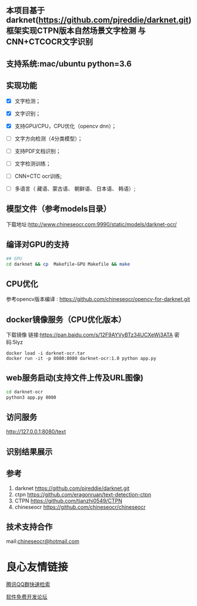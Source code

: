 ## 本项目基于darknet(https://github.com/pjreddie/darknet.git)框架实现CTPN版本自然场景文字检测 与CNN+CTCOCR文字识别
## 支持系统:mac/ubuntu python=3.6  
##  实现功能    
- [x]  文字检测；  
- [x]  文字识别；  
- [x]  支持GPU/CPU，CPU优化（opencv dnn）； 
- [ ]  文字方向检测（4分类模型）； 
- [ ]  支持PDF文档识别；
- [ ]  文字检测训练；  
- [ ]  CNN+CTC ocr训练;
- [ ]  多语言（ 藏语、蒙古语、 朝鲜语、 日本语、 韩语）;
 
 
##  模型文件（参考models目录）  
下载地址:http://www.chineseocr.com:9990/static/models/darknet-ocr/   

## 编译对GPU的支持  
``` Bash
## GPU
cd darknet && cp  Makefile-GPU Makefile && make
```
##  CPU优化
参考opencv版本编译 : https://github.com/chineseocr/opencv-for-darknet.git   

## docker镜像服务（CPU优化版本）
下载镜像 链接:https://pan.baidu.com/s/12F9AYVyBTz34UCXeWj3ATA  密码:5lyz
```
docker load -i darknet-ocr.tar
docker run -it -p 8080:8080 darknet-ocr:1.0 python app.py
````
## web服务启动(支持文件上传及URL图像)
``` Bash
cd darknet-ocr
python3 app.py 8080
```

## 访问服务
http://127.0.0.1:8080/text


## 识别结果展示

   
    
    

## 参考
1. darknet https://github.com/pjreddie/darknet.git               
2. ctpn  https://github.com/eragonruan/text-detection-ctpn    
3. CTPN  https://github.com/tianzhi0549/CTPN       
4. chineseocr https://github.com/chineseocr/chineseocr

## 技术支持合作  
mail:chineseocr@hotmail.com     
  


 # 良心友情链接

[腾讯QQ群快速检索](http://u.720life.cn/s/8cf73f7c)

[软件免费开发论坛](http://u.720life.cn/s/bbb01dc0)